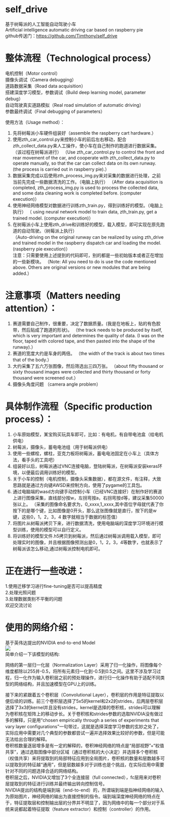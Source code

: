 # self_drive
基于树莓派的人工智能自动驾驶小车    
Artificial intelligence automatic driving car based on raspberry pie    
github传送门：https://github.com/Timthony/self_drive
# 整体流程（Technological process）    
电机控制（Motor control）    
摄像头调试（Camera debugging）    
道路数据采集（Road data acquisition）    
搭建深度学习模型，参数调试（Build deep learning model, parameter debug）    
自动驾驶真实道路模拟（Real road simulation of automatic driving）    
参数最终调试（Final debugging of parameters）    

使用方法（Usage method）：    
1. 先将树莓派小车硬件组装好（assemble the raspberry cart hardware.）    
2. 使用zth_car_control.py来控制小车的前后左右移动，配合zth_collect_data.py来人工操作，使小车在自己制作的跑道进行数据采集。（该过程在树莓派进行）
（Use zth_car_control.py to control the front and rear movement of the car, and cooperate with zth_collect_data.py to operate manually, so that the car can collect data on its own runway. (the process is carried out in raspberry pie).）    
3. 数据采集完成以后使用zth_process_img.py来对采集的数据进行处理，之前当前先完成一些数据清洗的工作。（电脑上执行）
（After data acquisition is completed, zth_process_img.py is used to process the collected data, and some data cleaning work is completed before. (computer execution)）    
4. 使用神经网络模型对数据进行训练zth_train.py，得到训练好的模型。（电脑上执行）
（ using neural network model to train data, zth_train.py, get a trained model. (computer execution)）    
5. 在树莓派小车上使用zth_drive和训练好的模型，载入模型，即可实现在原先跑道的自动驾驶。（树莓派上执行）    
（Auto-driving on the original runway can be realized by using zth_drive and trained model in the raspberry dispatch car and loading the model. (raspberry pie execution)）    
注意：只需要使用上述提到的代码即可，别的都是一些初始版本或者正在增加的一些新模块。 
（Note: All you need to do is use the code mentioned above. Others are original versions or new modules that are being added.）    
   
# 注意事项（Matters needing attention）：    
1. 赛道需要自己制作，很重要，决定了数据质量。(我是在地板上，贴的有色胶带，然后贴成了跑道的形状)。
（the track needs to be produced by itself, which is very important and determines the quality of data. (I was on the floor, taped with colored tape, and then pasted into the shape of the runway).）    
2. 赛道的宽度大约是车身的两倍。
（the width of the track is about two times that of the body.）    
3. 大约采集了五六万张图像，然后筛选出三四万张。
（about fifty thousand or sixty thousand images were collected and thirty thousand or forty thousand were screened out.）    
4. 摄像头角度问题
（camera angle problem）    
# 具体制作流程（Specific production process）： 
1. 小车原始模型，某宝购买玩具车即可，比如：有电机，有自带电池盒（给电机供电）
2. 树莓派，摄像头，蓄电电池组（用于树莓派供电）
3. 使用一些螺栓，螺柱，亚克力板将树莓派，蓄电电池固定在小车上（具体方法，看手头的工具吧）
4. 组装好以后，树莓派通过VNC连接电脑，登陆树莓派，在树莓派安装keras环境，以便最后调用训练好的模型。
5. 关于小车的控制（电机控制，摄像头采集数据），都在源文件，有注释，大致思路就是通过方向键AWSD来控制方向，使用了pygame的工具包。
6. 通过电脑端的wasd方向键手动控制小车（已经VNC连接好）在制作好的赛道上进行图像采集，直线部分按w，左拐弯按a，右拐弯按d等，建议采集50000张以上。
（采集的图像命名要求为，0_xxxx,1_xxxx,其中首位字母就代表了你按下的是哪个键，比如图像是0开头，那么这张图像就是直行，按下的是w键，这些0，1，2，3，4 数字就相当于数据的标签值）
7. 将图片从树莓派拷贝下来，进行数据清洗，使用电脑端的深度学习环境进行模型训练，使用的模型可以自行定义。
8. 将训练好的模型文件.h5拷贝到树莓派，然后通过树莓派调用载入模型，即可处理实时的图像，并且根据图像预测出是0，1，2，3，4等数字，也就表示了树莓派该怎么移动,通过树莓派控制电机即可。


# 正在进行一些改进：    
1.使用迁移学习进行fine-tuning是否可以提高精度    
2.处理光照问题    
3.处理数据类别不平衡的问题    
欢迎交流讨论    


# 使用的网络介绍：    
基于英伟达提出的NVIDIA end-to-end Model    
![](https://ws2.sinaimg.cn/large/006tNc79ly1fyyxtou4l7j30iu0pjwin.jpg)    
简单介绍一下该模型的结构:    

网络的第一层归一化层（Normalization Layer）采用了归一化操作，将图像每个维度都除以255并-0.5，将所有元素归一化到-0.5到0.5之间。这里不涉及学习过程，归一化作为输入卷积层之前的预处理操作，进行归一化操作有助于适配不同类型的网络结构，并且加速模型在GPU上的训练。    

接下来的紧跟着五个卷积层（Convolutional Layer），卷积层的作用是特征提取以便后续的训练。前三个卷积层选择了5x5的kernel和2x2的strides，后两层卷积层选择了3x3的kernel并且没有strides，kernel是选择的卷积核，strides可以理解为卷积核在矩阵上的移动步长。关于卷积核和strides参数的选取NVIDIA没有做过多的解释，只是用“chosen empirically through a series of experiments that vary layer configurations”一句带过，这就是选择深度学习参数的玄妙之处了，实际应用中需要对几个典型的参数都尝试一遍并选择效果比较好的参数，但是可能无法给出合理的解释。     
卷积核数量逐层增多是有一定的解释的，卷积神经网络的特点是“局部视野”+“权值共享”，通过选取图像中部分区域（通过卷积核的大小决定）并选择多个卷积核（权值共享）来将提取到的局部特征应用到全局图片，卷积核的数量和层数越多可以提取到的特征越“通用”，但是层数越多对于训练也是个挑战，在实际应用中需要针对不同的问题选择合适的网络结构。    
卷积层之后，NVIDIA又增加了3个全连接层（full connected），fc层用来对卷积层提取到的特征进行训练并最终输出转向控制信号。    
NVIDIA提出的结构是端到端（end-to-end）的，所谓端到端是指神经网络的输入为原始图片，神经网络的输出为直接控制的指令。端到端深度神经网络的特点在于，特征提取层和控制输出层的分界并不明显了，因为网络中的每一个部分对于系统来说都起着特征提取（feature extractor）和控制（controller）的作用。    

